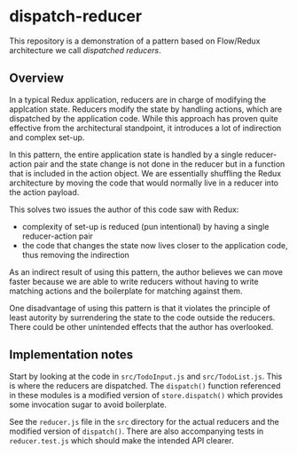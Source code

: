 # dispatch-reducer

This repository is a demonstration of a pattern based on Flow/Redux
architecture we call *dispatched reducers*.

## Overview

In a typical Redux application, reducers are in charge of modifying the
applcation state. Reducers modify the state by handling actions, which are
dispatched by the application code. While this approach has proven quite
effective from the architectural standpoint, it introduces a lot of indirection
and complex set-up.

In this pattern, the entire application state is handled by a single
reducer-action pair and the state change is not done in the reducer but in a
function that is included in the action object. We are essentially shuffling the
Redux architecture by moving the code that would normally live in a reducer into
the action payload.

This solves two issues the author of this code saw with Redux:

- complexity of set-up is reduced (pun intentional) by having a single
  reducer-action pair
- the code that changes the state now lives closer to the application code, thus
  removing the indirection

As an indirect result of using this pattern, the author believes we can move
faster because we are able to write reducers without having to write matching
actions and the boilerplate for matching against them.

One disadvantage of using this pattern is that it violates the principle of
least autority by surrendering the state to the code outside the reducers. There
could be other unintended effects that the author has overlooked.

## Implementation notes

Start by looking at the code in `src/TodoInput.js` and `src/TodoList.js`. This
is where the reducers are dispatched. The `dispatch()` function referenced in
these modules is a modified version of `store.dispatch()` which provides some
invocation sugar to avoid boilerplate.

See the `reducer.js` file in the `src` directory for the actual reducers and the
modified version of `dispatch()`. There are also accompanying tests in
`reducer.test.js` which should make the intended API clearer.